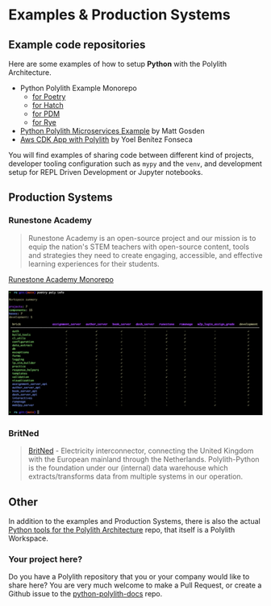 # Examples & Production Systems

## Example code repositories
Here are some examples of how to setup __Python__ with the Polylith Architecture.

- Python Polylith Example Monorepo
    - [for Poetry](https://github.com/DavidVujic/python-polylith-example)
    - [for Hatch](https://github.com/DavidVujic/python-polylith-example-hatch)
    - [for PDM](https://github.com/DavidVujic/python-polylith-example-pdm)
    - [for Rye](https://github.com/DavidVujic/python-polylith-example-rye)
- [Python Polylith Microservices Example](https://github.com/ttamg/python-polylith-microservices-example) by Matt Gosden
- [Aws CDK App with Polylith](https://github.com/ybenitezf/cdk_polylith) by Yoel Benítez Fonseca

You will find examples of sharing code between different kind of projects, developer tooling configuration such as `mypy` and the `venv`,
and development setup for REPL Driven Development or Jupyter notebooks.

## Production Systems

### Runestone Academy
> Runestone Academy is an open-source project and our mission is to equip the nation's STEM teachers with open-source content, tools and strategies they need to create engaging, accessible, and effective learning experiences for their students. 

[Runestone Academy Monorepo](https://github.com/RunestoneInteractive/rs)

![poly info](img/runestone-poly-info.png)

### BritNed
> [BritNed](https://www.britned.com/) - Electricity interconnector, connecting the United Kingdom with the European mainland through the Netherlands. Polylith-Python is the foundation under our (internal) data warehouse which extracts/transforms data from multiple systems in our operation.

## Other
In addition to the examples and Production Systems,
there is also the actual [Python tools for the Polylith Architecture](https://github.com/DavidVujic/python-polylith)
repo, that itself is a Polylith Workspace.

### Your project here?
Do you have a Polylith repository that you or your company would like to share here? You are very much welcome to make a Pull Request,
or create a Github issue to the [python-polylith-docs](https://github.com/DavidVujic/python-polylith-docs) repo.
